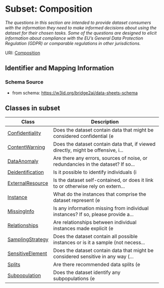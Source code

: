 # Subset: Composition


_The questions in this section are intended to provide dataset consumers with the information they need to make informed decisions about using the dataset for their chosen tasks. Some of the questions are designed to elicit information about compliance with the EU’s General Data Protection Regulation (GDPR) or comparable regulations in other jurisdictions._



URI: [Composition](Composition.md)




## Identifier and Mapping Information







### Schema Source


* from schema: https://w3id.org/bridge2ai/data-sheets-schema
















        


        


        







        










        







        






        








        


        

        


        

        









































































































































## Classes in subset

| Class | Description |
| --- | --- |
| [Confidentiality](Confidentiality.md) | Does the dataset contain data that might be considered confidential (e |
| [ContentWarning](ContentWarning.md) | Does the dataset contain data that, if viewed directly, might be offensive, i... |
| [DataAnomaly](DataAnomaly.md) | Are there any errors, sources of noise, or redundancies in the dataset? If so... |
| [Deidentification](Deidentification.md) | Is it possible to identify individuals (i |
| [ExternalResource](ExternalResource.md) | Is the dataset self-contained, or does it link to or otherwise rely on extern... |
| [Instance](Instance.md) | What do the instances that comprise the dataset represent (e |
| [MissingInfo](MissingInfo.md) | Is any information missing from individual instances? If so, please provide a... |
| [Relationships](Relationships.md) | Are relationships between individual instances made explicit (e |
| [SamplingStrategy](SamplingStrategy.md) | Does the dataset contain all possible instances or is it a sample (not necess... |
| [SensitiveElement](SensitiveElement.md) | Does the dataset contain data that might be considered sensitive in any way (... |
| [Splits](Splits.md) | Are there recommended data splits (e |
| [Subpopulation](Subpopulation.md) | Does the dataset identify any subpopulations (e |




















